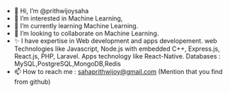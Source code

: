 - 👋 Hi, I’m @prithwijoysaha
- 👀 I’m interested in Machine Learning, 
- 🌱 I’m currently learning Machine Learning.
- 💞️ I’m looking to collaborate on Machine Learning.
- ✨ I have expertise in Web development and apps developement. web Technologies like Javascript, Node.js with embedded C++, Express.js, React.js, PHP, Laravel. Apps technology like React-Native. Databases : MySQL,PostgreSQL,MongoDB,Redis
- 📫 How to reach me : sahaprithwijoy@gmail.com (Mention that you find from github)

<!---
prithwijoysaha/prithwijoysaha is a ✨ special ✨ repository because its `README.md` (this file) appears on your GitHub profile.
You can click the Preview link to take a look at your changes.
--->

